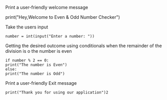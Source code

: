 
Print a user-friendly welcome message

print("Hey,Welcome to Even & Odd Number Checker")

Take the users input 

    number = int(input("Enter a number: "))

Getting the desired outcome using conditionals when the remainder of the division is o the number is even

    if number % 2 == 0:
    print("The number is Even")
    else:
    print("The number is Odd")

Print a user-friendly Exit message

    print("Thank you for using our application")2
